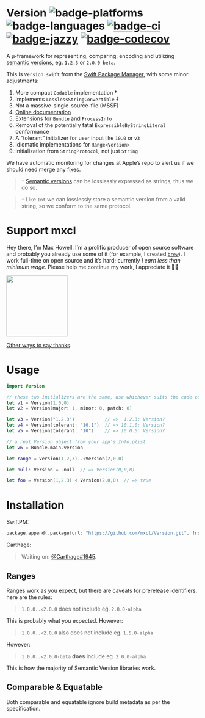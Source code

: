 # Version ![badge-platforms][] ![badge-languages][] [![badge-ci][]][travis] [![badge-jazzy][]][docs] [![badge-codecov][]][codecov]

A µ-framework for representing, comparing, encoding and utilizing
[semantic versions][semver], eg. `1.2.3` or `2.0.0-beta`.

This is `Version.swift` from the [Swift Package Manager], with some minor
adjustments:

1. More compact `Codable` implementation †
2. Implements `LosslessStringConvertible` ‡
3. Not a massive-single-source-file (MSSF)
4. [Online documentation][docs]
5. Extensions for `Bundle` and `ProcessInfo`
6. Removal of the potentially fatal `ExpressibleByStringLiteral` conformance
7. A “tolerant” initializer for user input like `10.0` or `v3`
8. Idiomatic implementations for `Range<Version>`
9. Initialization from `StringProtocol`, not just `String`

We have automatic monitoring for changes at Apple’s repo to alert us if we
should need merge any fixes.

> † [Semantic versions][semver] can be losslessly expressed as strings; thus we
> do so.

> ‡ Like `Int` we can losslessly store a semantic version from a valid string,
> so we conform to the same protocol.

[semver]: https://semver.org
[docs]: https://mxcl.dev/Version/Structs/Version.html
[badge-platforms]: https://img.shields.io/badge/platforms-macOS%20%7C%20Linux%20%7C%20iOS%20%7C%20tvOS%20%7C%20watchOS-lightgrey.svg
[badge-languages]: https://img.shields.io/badge/swift-4.2%20%7C%205.0-orange.svg
[badge-jazzy]: https://raw.githubusercontent.com/mxcl/Version/gh-pages/badge.svg?sanitize=true
[badge-codecov]: https://codecov.io/gh/mxcl/Version/branch/master/graph/badge.svg
[badge-ci]: https://travis-ci.com/mxcl/Version.svg
[travis]: https://travis-ci.com/mxcl/Version
[codecov]: https://codecov.io/gh/mxcl/Version
[Swift Package Manager]: https://github.com/apple/swift-package-manager/blob/master/Sources/SPMUtility/Version.swift

# Support mxcl

Hey there, I’m Max Howell. I’m a prolific producer of open source software and
probably you already use some of it (for example, I created [`brew`]). I work
full-time on open source and it’s hard; currently *I earn less than minimum
wage*. Please help me continue my work, I appreciate it 🙏🏻

<a href="https://www.patreon.com/mxcl">
	<img src="https://c5.patreon.com/external/logo/become_a_patron_button@2x.png" width="160">
</a>

[Other ways to say thanks](http://mxcl.dev/#donate).

[`brew`]: https://brew.sh

# Usage

```swift
import Version

// these two initializers are the same, use whichever suits the code context
let v1 = Version(1,0,0)
let v2 = Version(major: 1, minor: 0, patch: 0)

let v3 = Version("1.2.3")           // =>  1.2.3: Version?
let v4 = Version(tolerant: "10.1")  // => 10.1.0: Version?
let v5 = Version(tolerant: "10")    // => 10.0.0: Version?

// a real Version object from your app’s Info.plist
let v6 = Bundle.main.version

let range = Version(1,2,3)..<Version(2,0,0)

let null: Version = .null  // => Version(0,0,0)

let foo = Version(1,2,3) < Version(2,0,0)  // => true
```

# Installation

SwiftPM:

```swift
package.append(.package(url: "https://github.com/mxcl/Version.git", from: "2.0.0"))
```

Carthage:

> Waiting on: [@Carthage#1945](https://github.com/Carthage/Carthage/pull/1945).

## Ranges

Ranges work as you expect, but there are caveats for prerelease identifiers,
here are the rules:

>  `1.0.0..<2.0.0` does not include eg. `2.0.0-alpha`

This is probably what you expected. However:

> `1.0.0..<2.0.0` also does not include eg. `1.5.0-alpha`

However:

> `1.0.0..<2.0.0-beta` **does** include eg. `2.0.0-alpha`

This is how the majority of Semantic Version libraries work.

## Comparable & Equatable

Both comparable and equatable ignore build metadata as per the specification.
